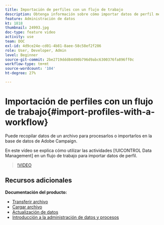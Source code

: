 ```yaml
---
title: Importación de perfiles con un flujo de trabajo
description: Obtenga información sobre cómo importar datos de perfil mediante un flujo de trabajo.
feature: Administración de datos
kt: 1818
thumbnail: 24993.jpg
doc-type: feature video
activity: use
team: DOC
exl-id: 4d9ce24e-cd01-4b81-8aee-58c58ef2f286
role: User, Developer, Admin
level: Beginner
source-git-commit: 2be2719ddd84490b796d9abc6300376fa896ff0c
workflow-type: tm+mt
source-wordcount: '104'
ht-degree: 27%

---
```


# Importación de perfiles con un flujo de trabajo{#import-profiles-with-a-workflow}

Puede recopilar datos de un archivo para procesarlos o importarlos en la base de datos de Adobe Campaign.

En este vídeo se explica cómo utilizar las actividades [!UICONTROL Data Management] en un flujo de trabajo para importar datos de perfil.

>[!VIDEO](https://video.tv.adobe.com/v/24993?quality=12)

## Recursos adicionales

**Documentación del producto:**
* [Transferir archivo](https://experienceleague.adobe.com/docs/campaign-standard/using/managing-processes-and-data/data-management-activities/transfer-file.html)
* [Cargar archivo](https://experienceleague.adobe.com/docs/campaign-standard/using/managing-processes-and-data/data-management-activities/load-file.html)
* [Actualización de datos](https://experienceleague.adobe.com/docs/campaign-standard/using/managing-processes-and-data/data-management-activities/update-data.html)
* [Introducción a la administración de datos y procesos](https://experienceleague.adobe.com/docs/campaign-standard/using/managing-processes-and-data/get-started-workflows.html)
